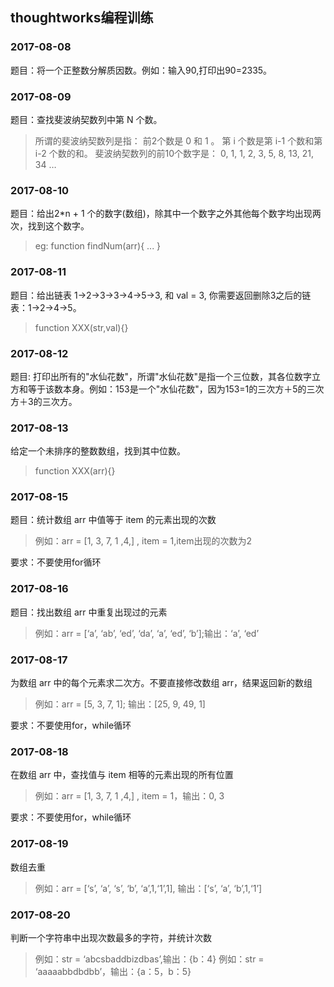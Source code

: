## thoughtworks编程训练

### 2017-08-08

题目：将一个正整数分解质因数。例如：输入90,打印出90=2335。

### 2017-08-09

题目：查找斐波纳契数列中第 N 个数。

> 所谓的斐波纳契数列是指：
前2个数是 0 和 1 。
第 i 个数是第 i-1 个数和第i-2 个数的和。
斐波纳契数列的前10个数字是：
0, 1, 1, 2, 3, 5, 8, 13, 21, 34 …

### 2017-08-10

题目：给出2*n + 1 个的数字(数组)，除其中一个数字之外其他每个数字均出现两次，找到这个数字。

> eg: function findNum(arr){ ... }

### 2017-08-11

题目：给出链表 1->2->3->3->4->5->3, 和 val = 3, 你需要返回删除3之后的链表：1->2->4->5。

> function XXX(str,val){}

### 2017-08-12

题目: 打印出所有的"水仙花数"，所谓"水仙花数"是指一个三位数，其各位数字立方和等于该数本身。例如：153是一个"水仙花数"，因为153=1的三次方＋5的三次方＋3的三次方。

### 2017-08-13

给定一个未排序的整数数组，找到其中位数。

> function XXX(arr){}

### 2017-08-15

题目：统计数组 arr 中值等于 item 的元素出现的次数

> 例如：arr = [1, 3, 7, 1 ,4,] , item = 1,item出现的次数为2

要求：不要使用for循环

### 2017-08-16

题目：找出数组 arr 中重复出现过的元素

> 例如：arr = [‘a’, ‘ab’, ‘ed’, ‘da’, ‘a’, ‘ed’, ‘b’];输出：‘a’, ‘ed’

### 2017-08-17

为数组 arr 中的每个元素求二次方。不要直接修改数组 arr，结果返回新的数组

> 例如：arr = [5, 3, 7, 1]; 输出：[25, 9, 49, 1]

要求：不要使用for，while循环

### 2017-08-18

在数组 arr 中，查找值与 item 相等的元素出现的所有位置

> 例如：arr = [1, 3, 7, 1 ,4,] , item = 1，输出：0, 3

要求：不要使用for，while循环

### 2017-08-19

数组去重

> 例如：arr = [‘s’, ‘a’, ‘s’, ‘b’, ‘a’,1,‘1’,1], 输出：[‘s’, ‘a’, ‘b’,1,‘1’]

### 2017-08-20

判断一个字符串中出现次数最多的字符，并统计次数

> 例如：str = ‘abcsbaddbizdbas’,输出：{b：4}
例如：str = ‘aaaaabbdbdbb’，输出：{a：5，b：5}



